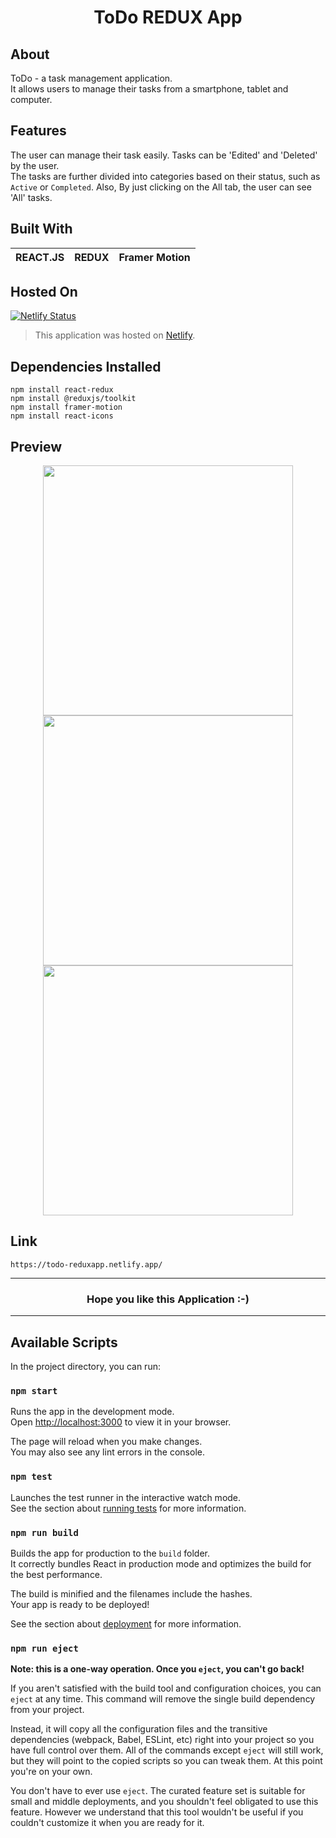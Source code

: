<h1 align='center'>ToDo REDUX App</h1>

## About 
ToDo - a task management application. <br>
It allows users to manage their tasks from a smartphone, tablet and computer. 

## Features
The user can manage their task easily. Tasks can be 'Edited' and 'Deleted' by the user. <br> The tasks are further divided into categories based on their status, such as `Active` or `Completed`. Also, By just clicking on the All tab, the user can see 'All' tasks.

## Built With
| REACT.JS | REDUX | Framer Motion |
| --- | --- | --- |

## Hosted On
[![Netlify Status](https://api.netlify.com/api/v1/badges/2b0c5333-42d7-473d-a6ef-e6cb1a698dc8/deploy-status)](https://app.netlify.com/sites/todo-reduxapp/deploys)
>This application was hosted on [Netlify](https://www.netlify.com/).

## Dependencies Installed
```
npm install react-redux
npm install @reduxjs/toolkit
npm install framer-motion
npm install react-icons
```

## Preview
<p align="Center">
  <img src="https://github.com/TheNewC0der-24/todo-react_redux/blob/master/Preview/Preview-1.png" width="400">
  <img src="https://github.com/TheNewC0der-24/todo-react_redux/blob/master/Preview/Preview-2.png" width="400">
  <img src="https://github.com/TheNewC0der-24/todo-react_redux/blob/master/Preview/Preview-3.png" width="400">
</p>

## Link
```
https://todo-reduxapp.netlify.app/
```

---
<h3 align='center'>Hope you like this Application :-)
  
---


## Available Scripts

In the project directory, you can run:

### `npm start`

Runs the app in the development mode.\
Open [http://localhost:3000](http://localhost:3000) to view it in your browser.

The page will reload when you make changes.\
You may also see any lint errors in the console.

### `npm test`

Launches the test runner in the interactive watch mode.\
See the section about [running tests](https://facebook.github.io/create-react-app/docs/running-tests) for more information.

### `npm run build`

Builds the app for production to the `build` folder.\
It correctly bundles React in production mode and optimizes the build for the best performance.

The build is minified and the filenames include the hashes.\
Your app is ready to be deployed!

See the section about [deployment](https://facebook.github.io/create-react-app/docs/deployment) for more information.

### `npm run eject`

**Note: this is a one-way operation. Once you `eject`, you can't go back!**

If you aren't satisfied with the build tool and configuration choices, you can `eject` at any time. This command will remove the single build dependency from your project.

Instead, it will copy all the configuration files and the transitive dependencies (webpack, Babel, ESLint, etc) right into your project so you have full control over them. All of the commands except `eject` will still work, but they will point to the copied scripts so you can tweak them. At this point you're on your own.

You don't have to ever use `eject`. The curated feature set is suitable for small and middle deployments, and you shouldn't feel obligated to use this feature. However we understand that this tool wouldn't be useful if you couldn't customize it when you are ready for it.
